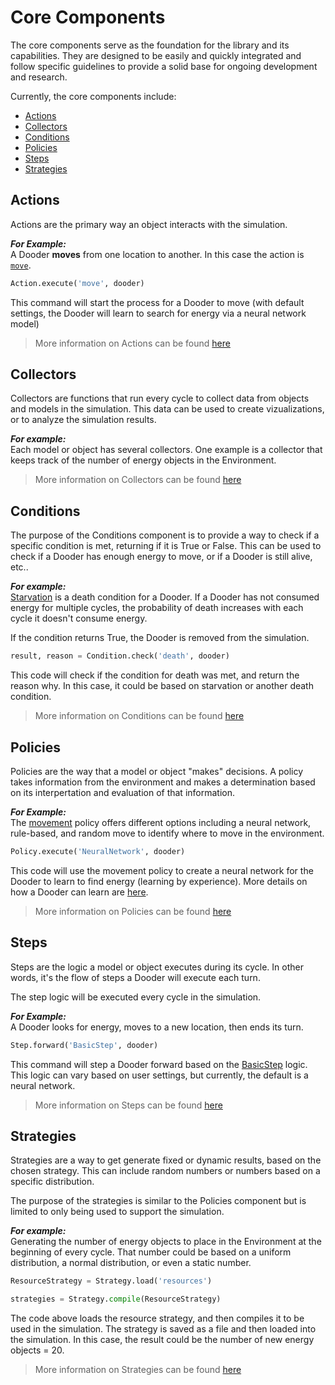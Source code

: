 # Core Components

The core components serve as the foundation for the library and its capabilities. They are designed to be easily and quickly integrated and follow specific guidelines to provide a solid base for ongoing development and research.

Currently, the core components include:

* [Actions](#Actions)
* [Collectors](#Collectors)
* [Conditions](#Conditions)
* [Policies](#Policies)
* [Steps](#Steps)
* [Strategies](#Strategies)

## Actions

Actions are the primary way an object interacts with the simulation.

***For Example:***  
A Dooder **moves** from one location to another. In this case the action is [`move`](https://github.com/csmangum/Dooders/blob/main/sdk/actions/move.py).

```python
Action.execute('move', dooder)
```

This command will start the process for a Dooder to move (with default settings, the Dooder will learn to search for energy via a neural network model)

> More information on Actions can be found [here](https://github.com/csmangum/Dooders/blob/main/docs/Actions.md)

## Collectors

Collectors are functions that run every cycle to collect data from objects and models in the simulation. This data can be used to create vizualizations, or to analyze the simulation results.

***For example:***  
Each model or object has several collectors. One example is a collector that keeps track of the number of energy objects in the Environment.

> More information on Collectors can be found [here](https://github.com/csmangum/Dooders/blob/main/docs/Collectors.md)

## Conditions

The purpose of the Conditions component is to provide a way to check if a specific condition is met, returning if it is True or False. This can be used to check if a Dooder has enough energy to move, or if a Dooder is still alive, etc..

***For example:***  
[Starvation](https://github.com/csmangum/Dooders/blob/main/sdk/conditions/death.py) is a death condition for a Dooder. If a Dooder has not consumed energy for multiple cycles, the probability of death increases with each cycle it doesn't consume energy.

If the condition returns True, the Dooder is removed from the simulation.

```python
result, reason = Condition.check('death', dooder)
```

This code will check if the condition for death was met, and return the reason why. In this case, it could be based on starvation or another death condition.

> More information on Conditions can be found [here](https://github.com/csmangum/Dooders/blob/main/docs/Conditions.md)

## Policies

Policies are the way that a model or object "makes" decisions. A policy takes information from the environment and makes a determination based on its interpertation and evaluation of that information.

***For Example:***  
The [movement](https://github.com/csmangum/Dooders/blob/main/sdk/policies/movement.py) policy offers different options including a neural network, rule-based, and random move to identify where to move in the environment.

```python
Policy.execute('NeuralNetwork', dooder)
```

This code will use the movement policy to create a neural network for the Dooder to learn to find energy (learning by experience). More details on how a Dooder can learn are [here](https://github.com/csmangum/Dooders/blob/main/docs/Learning.md).

> More information on Policies can be found [here](https://github.com/csmangum/Dooders/blob/main/docs/Policies.md)

## Steps

Steps are the logic a model or object executes during its cycle. In other words, it's the flow of steps a Dooder will execute each turn.

The step logic will be executed every cycle in the simulation.

***For Example:***  
A Dooder looks for energy, moves to a new location, then ends its turn.

```python
Step.forward('BasicStep', dooder)
```

This command will step a Dooder forward based on the [BasicStep](https://github.com/csmangum/Dooders/blob/main/sdk/steps/dooder.py) logic. This logic can vary based on user settings, but currently, the default is a neural network.

> More information on Steps can be found [here](https://github.com/csmangum/Dooders/blob/main/docs/Steps.md)

## Strategies

Strategies are a way to get generate fixed or dynamic results, based on the chosen strategy. This can include random numbers or numbers based on a specific distribution.

The purpose of the strategies is similar to the Policies component but is limited to only being used to support the simulation.

***For example:***  
Generating the number of energy objects to place in the Environment at the beginning of every cycle. That number could be based on a uniform distribution, a normal distribution, or even a static number.

```python
ResourceStrategy = Strategy.load('resources')

strategies = Strategy.compile(ResourceStrategy)
```

The code above loads the resource strategy, and then compiles it to be used in the simulation. The strategy is saved as a file and then loaded into the simulation. In this case, the result could be the number of new energy objects = 20.

> More information on Strategies can be found [here](https://github.com/csmangum/Dooders/blob/main/docs/Strategies.md)

